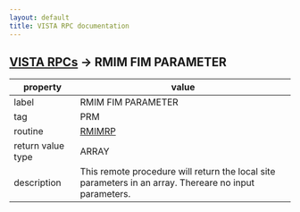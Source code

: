 ```yaml
---
layout: default
title: VISTA RPC documentation
---
```




## [VISTA RPCs](TableOfContent.md) &#8594; RMIM FIM PARAMETER 

 property | value 
--- | --- 
 label | RMIM FIM PARAMETER
 tag | PRM
 routine | [RMIMRP](http://code.osehra.org/dox/Routine_RMIMRP_source.html)
 return value type | ARRAY
 description | This remote procedure will return the local site parameters in an array.  Thereare no input parameters.